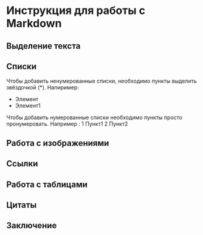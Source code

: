 # Инструкция для работы с Markdown

## Выделение текста

## Списки

Чтобы добавить ненумерованные списки, необходимо пункты выделить звёздочкой (*). Напиример:
* Элемент
* Элемент1

Чтобы добавить нумерованные списки необходимо пункты просто пронумеровать. Например :
1 Пункт1
2 Пункт2

## Работа с изображениями

## Ссылки

## Работа с таблицами

## Цитаты 

## Заключение